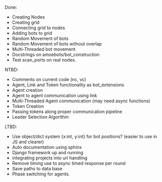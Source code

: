 Done:
- Creating Nodes
- Creating grid
- Connecting grid to nodes
- Adding bots to grid
- Random Movement of bots
- Random Movement of bots without overlap
- Multi-Threaded bot movement
- Docstrings on amoebots/bot_construction
- Test scan_ports on real nodes.

NTBD:
- Comments on current code (nc, vc)
- Agent, Link and Token functionality as bot_extensions
- Agent creation
- Agent to agent communication using link
- Multi-Threaded Agent communication (may need async functions)
- Token Creation
- Passing tokens along proper communication pipeline
- Leader Selection Algorithm

LTBD:
- Use object/dict system {x:int, y:int} for bot positions? (easier to use in JS and clearer)
- Auto documentation using sphinx
- Django framework up and running
- integrating projects into url handling
- Remove timing use to async timed response per round
- Save paths to data base
- Phase switching for agents.
